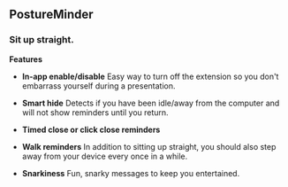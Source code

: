 PostureMinder
-----
### Sit up straight.

**Features**

- **In-app enable/disable** Easy way to turn off the extension so you don't embarrass yourself during a presentation.

- **Smart hide** Detects if you have been idle/away from the computer and will not show reminders until you return.

- **Timed close or click close reminders**

- **Walk reminders** In addition to sitting up straight, you should also step away from your device every once in a while.

- **Snarkiness** Fun, snarky messages to keep you entertained.
